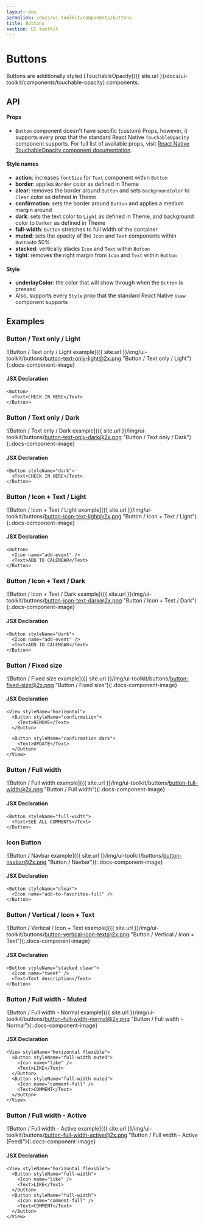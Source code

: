 ```yaml
---
layout: doc
permalink: /docs/ui-toolkit/components/buttons
title: Buttons
section: UI toolkit
---
```


# Buttons

Buttons are additionally styled [TouchableOpacity]({{ site.url }}/docs/ui-toolkit/components/touchable-opacity) components.

## API

#### Props

* `Button` component doesn't have specific (custom) Props, however, it supports every prop that the standard React Native `TouchableOpacity` component supports. For full list of available props, visit
[React Native TouchableOpacity component documentation](https://facebook.github.io/react-native/docs/touchableopacity.html "React Native TouchableOpacity component documentation").

#### Style names

* **action**: increases `fontSize` for `Text` component within `Button`
* **border**: applies `Border` color as defined in Theme
* **clear**: removes the border around `Button` and sets `backgroundColor` to `Clear` color as defined in Theme
* **confirmation**: sets the border around `Button` and applies a medium margin around  
* **dark**: sets the text color to `Light` as defined in Theme, and background color to `Darker` as defined in Theme
* **full-width**: `Button` stretches to full width of the container
* **muted**: sets the opacity of the `Icon` and `Text` components within `Button`to 50%
* **stacked**: vertically stacks `Icon` and `Text` within `Button`
* **tight**: removes the right margin from `Icon` and `Text` within `Button`

#### Style

* **underlayColor**: the color that will show through when the `Button` is pressed
* Also, supports every `Style` prop that the standard React Native `View` component supports

## Examples

###  Button / Text only / Light
![Button / Text only / Light example]({{ site.url }}/img/ui-toolkit/buttons/button-text-only-light@2x.png "Button / Text only / Light"){:.docs-component-image}

#### JSX Declaration
```JSX
<Button>
  <Text>CHECK IN HERE</Text>
</Button>
```  

###  Button / Text only / Dark
![Button / Text only / Dark example]({{ site.url }}/img/ui-toolkit/buttons/button-text-only-dark@2x.png "Button / Text only / Dark"){:.docs-component-image}

#### JSX Declaration
```JSX
<Button styleName="dark">
  <Text>CHECK IN HERE</Text>
</Button>
```  

###  Button / Icon + Text / Light
![Button / Icon + Text / Light example]({{ site.url }}/img/ui-toolkit/buttons/button-icon-text-light@2x.png "Button / Icon + Text / Light"){:.docs-component-image}

#### JSX Declaration
```JSX
<Button>
  <Icon name="add-event" />
  <Text>ADD TO CALENDAR</Text>
</Button>
```  

###  Button / Icon + Text / Dark
![Button / Icon + Text / Dark example]({{ site.url }}/img/ui-toolkit/buttons/button-icon-text-dark@2x.png "Button / Icon + Text / Dark"){:.docs-component-image}

#### JSX Declaration
```JSX
<Button styleName="dark">
  <Icon name="add-event" />
  <Text>ADD TO CALENDAR</Text>
</Button>
```  

###  Button / Fixed size
![Button / Fixed size example]({{ site.url }}/img/ui-toolkit/buttons/button-fixed-size@2x.png "Button / Fixed size"){:.docs-component-image}

#### JSX Declaration
```JSX
<View styleName="horizontal">
  <Button styleName="confirmation">
    <Text>REMOVE</Text>
  </Button>

  <Button styleName="confirmation dark">
    <Text>UPDATE</Text>
  </Button>
</View>
```  

###  Button / Full width
![Button / Full width example]({{ site.url }}/img/ui-toolkit/buttons/button-full-width@2x.png "Button / Full width"){:.docs-component-image}

#### JSX Declaration
```JSX
<Button styleName="full-width">
  <Text>SEE ALL COMMENTS</Text>
</Button>
```  

### Icon Button
![Button / Navbar example]({{ site.url }}/img/ui-toolkit/buttons/button-navbar@2x.png "Button / Navbar"){:.docs-component-image}

#### JSX Declaration
```JSX
<Button styleName="clear">
  <Icon name="add-to-favorites-full" />
</Button>
```  

### Button / Vertical / Icon + Text
![Button / Vertical / Icon + Text example]({{ site.url }}/img/ui-toolkit/buttons/button-vertical-icon-text@2x.png "Button / Vertical / Icon + Text"){:.docs-component-image}

#### JSX Declaration
```JSX
<Button styleName="stacked clear">
  <Icon name="tweet" />
  <Text>Text description</Text>
</Button>
```  

### Button / Full width - Muted
![Button / Full width - Normal example]({{ site.url }}/img/ui-toolkit/buttons/button-full-width-normal@2x.png "Button / Full width - Normal"){:.docs-component-image}

#### JSX Declaration
```JSX
<View styleName="horizontal flexible">
  <Button styleName="full-width muted">
    <Icon name="like" />
    <Text>LIKE</Text>
  </Button>
  <Button styleName="full-width muted">
    <Icon name="comment-full" />
    <Text>COMMENT</Text>
  </Button>
</View>
```  

### Button / Full width - Active
![Button / Full width - Active example]({{ site.url }}/img/ui-toolkit/buttons/button-full-width-active@2x.png "Button / Full width - Active (Feed)"){:.docs-component-image}

#### JSX Declaration
```JSX
<View styleName="horizontal flexible">
  <Button styleName="full-width">
    <Icon name="like" />
    <Text>LIKE</Text>
  </Button>
  <Button styleName="full-width">
    <Icon name="comment-full" />
    <Text>COMMENT</Text>
  </Button>
</View>
```  
